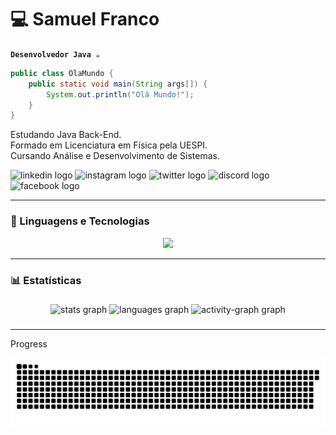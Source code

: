 # 💻 Samuel Franco

**`Desenvolvedor Java ☕`**

```java
public class OlaMundo { 
    public static void main(String args[]) { 
        System.out.println("Olá Mundo!"); 
    } 
}
```

<p style='text-align: justify;'>
  Estudando Java Back-End.<br>
  Formado em Licenciatura em Física pela UESPI.<br>
  Cursando Análise e Desenvolvimento de Sistemas.<br>
</p>

<div align="left">
  <img src="https://raw.githubusercontent.com/maurodesouza/profile-readme-generator/master/src/assets/icons/social/linkedin/default.svg" width="52" height="40" alt="linkedin logo"  />
  <img src="https://raw.githubusercontent.com/maurodesouza/profile-readme-generator/master/src/assets/icons/social/instagram/default.svg" width="52" height="40" alt="instagram logo"  />
  <img src="https://raw.githubusercontent.com/maurodesouza/profile-readme-generator/master/src/assets/icons/social/twitter/default.svg" width="52" height="40" alt="twitter logo"  />
  <img src="https://raw.githubusercontent.com/maurodesouza/profile-readme-generator/master/src/assets/icons/social/discord/default.svg" width="52" height="40" alt="discord logo"  />
  <img src="https://raw.githubusercontent.com/maurodesouza/profile-readme-generator/master/src/assets/icons/social/facebook/default.svg" width="52" height="40" alt="facebook logo"  />
</div>

---

### 🤖 Linguagens e Tecnologias

<p align="center">
  <a href="https://skillicons.dev">
    <img src="https://skillicons.dev/icons?i=html,css,js,bootstrap,git,jquery,ts,mysql,java" />
  </a>
</p>

---

### 📊 Estatísticas

###

<div align="center">
  <img src="https://github-readme-stats.vercel.app/api?username=samuel-franco&hide_title=false&hide_rank=false&show_icons=true&include_all_commits=true&count_private=true&disable_animations=true&theme=tokyonight&locale=en&hide_border=false&order=1" height="160" alt="stats graph"  />
  <img src="https://github-readme-stats.vercel.app/api/top-langs?username=samuel-franco&locale=pt-br&hide_title=false&layout=compact&card_width=320&langs_count=9&theme=tokyonight&hide_border=false&order=2" height="160" alt="languages graph"  />
  <img src="https://github-readme-activity-graph.vercel.app/graph?username=samuel-franco&radius=16&theme=github-dark&area=true&order=5&hide_border=false&hide_title=false" height="300" alt="activity-graph graph"  />
</div>

###

---

Progress

<div>
 <picture>
  <source media="(prefers-color-scheme: dark)" srcset="https://raw.githubusercontent.com/samuel-franco/samuel-franco/output/github-contribution-grid-snake-dark.svg">
  <source media="(prefers-color-scheme: light)" srcset="https://raw.githubusercontent.com/samuel-franco/samuel-franco/output/github-contribution-grid-snake.svg">
  <img alt="github contribution grid snake animation" src="https://raw.githubusercontent.com/samuel-franco/samuel-franco/output/github-contribution-grid-snake.svg">
</picture>
</div>

